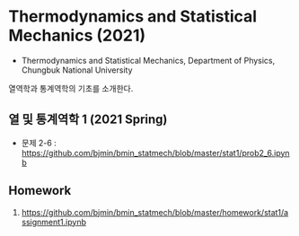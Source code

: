 # Thermodynamics and Statistical Mechanics (2021)

* Thermodynamics and Statistical Mechanics, Department of Physics, Chungbuk National University

열역학과 통계역학의 기초를 소개한다.

## 열 및 통계역학 1 (2021 Spring)

* 문제 2-6 : https://github.com/bjmin/bmin_statmech/blob/master/stat1/prob2_6.ipynb

## Homework

1. https://github.com/bjmin/bmin_statmech/blob/master/homework/stat1/assignment1.ipynb
